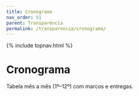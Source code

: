 ```yaml
---
title: Cronograma
nav_order: 51
parent: Transparência
permalink: /transparencia/cronograma/
---
```


{% include topnav.html %}

# Cronograma
Tabela mês a mês (1º–12º) com marcos e entregas.
